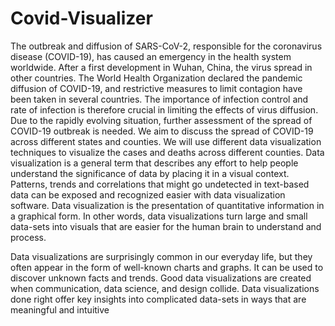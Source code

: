 # Covid-Visualizer

The outbreak and diffusion of SARS-CoV-2, responsible for the coronavirus disease (COVID-19), has caused an emergency in the health system worldwide. After a first development in Wuhan, China, the virus spread in other countries. The World Health Organization declared the pandemic diffusion of COVID-19, and restrictive measures to limit contagion have been taken in several countries. The importance of infection control and rate of infection is therefore crucial in limiting the effects of virus diffusion. Due to the rapidly evolving situation, further assessment of the spread of COVID-19 outbreak is needed.
We aim to discuss the spread of COVID-19 across different states and counties. We will use different data visualization techniques to visualize the cases and deaths across different counties. Data visualization is a general term that describes any effort to help people understand the significance of data by placing it in a visual context. Patterns, trends and correlations that might go undetected in text-based data can be exposed and recognized easier with data visualization software. Data visualization is the presentation of quantitative information in a graphical form. In other words, data visualizations turn large and small data-sets into visuals that are easier for the human brain to understand and process. 

Data visualizations are surprisingly common in our everyday life, but they often appear in the form of well-known charts and graphs. It can be used to discover unknown facts and trends. Good data visualizations are created when communication, data science, and design collide. Data visualizations done right offer key insights into complicated data-sets in ways that are meaningful and intuitive
